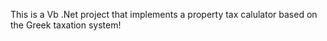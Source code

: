 This is a Vb .Net project that implements a property tax calulator based on the Greek taxation system!

